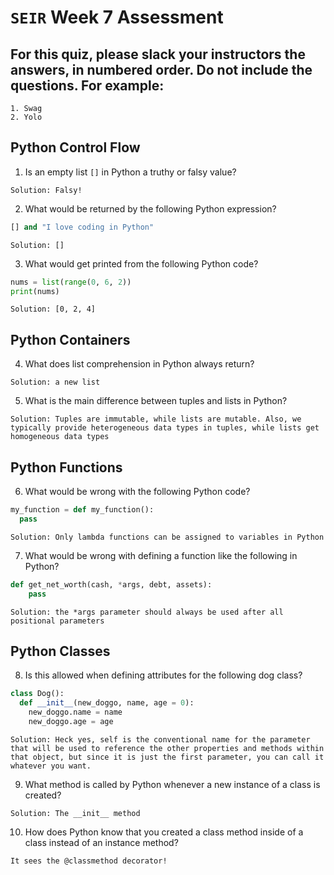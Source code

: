 # `SEIR` Week 7 Assessment
## For this quiz, please slack your instructors the answers, in numbered order. Do not include the questions. For example:
    1. Swag
    2. Yolo

## Python Control Flow

1. Is an empty list ``[]`` in Python a truthy or falsy value?

```Solution: Falsy! ```

2. What would be returned by the following Python expression?

```python
[] and "I love coding in Python"
```

```Solution: [] ```

3. What would get printed from the following Python code?

```python
nums = list(range(0, 6, 2))
print(nums)
```

```Solution: [0, 2, 4]```

## Python Containers

4. What does list comprehension in Python always return?

`` Solution: a new list ``

5. What is the main difference between tuples and lists in Python?

``Solution: Tuples are immutable, while lists are mutable. Also, we typically provide heterogeneous data types in tuples, while lists get homogeneous data types ``

## Python Functions

6. What would be wrong with the following Python code?

```python
my_function = def my_function():
  pass
```

``Solution: Only lambda functions can be assigned to variables in Python``


7. What would be wrong with defining a function like the following in Python?

```Python
def get_net_worth(cash, *args, debt, assets):
    pass
```

`` Solution: the *args parameter should always be used after all positional parameters ``

## Python Classes

8. Is this allowed when defining attributes for the following dog class?

```python
class Dog():
  def __init__(new_doggo, name, age = 0):
    new_doggo.name = name
    new_doggo.age = age
```

``Solution: Heck yes, self is the conventional name for the parameter that will be used to reference the other properties and methods within that object, but since it is just the first parameter, you can call it whatever you want. ``

9. What method is called by Python whenever a new instance of a class is created?

``Solution: The __init__ method``

10. How does Python know that you created a class method inside of a class instead of an instance method?

`` It sees the @classmethod decorator! ``


